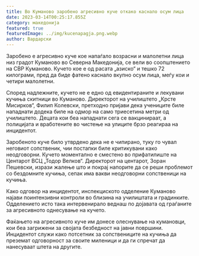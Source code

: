 ```yaml
---
title: Во Куманово заробено агресивно куче откако каснало осум лица
date: 2023-03-14T00:25:17.855Z
category: македонија
featured: true
featuredImage: ../img/kucenapagja.png.webp
author: Вардарски
---
```


Заробено е агресивно куче кое напаѓало возрасни и малолетни лица низ градот Куманово во Северна Македонија, се вели во соопштението на СВР Куманово. Кучето кое е од расата „азиско“ и тешко 72 килограми, пред да биде фатено каснало вкупно осум лица, меѓу кои и четири малолетни.

Според надлежните, кучето не е едно од евидентираните и лекувани кучиња скитници во Куманово. Директорот на училиштето „Крсте Мисирков“, Филип Колевски, претходно пријави дека учениците биле нападнати додека биле на одмор на само триесетина метри од училиштето. Децата кои беа нападнати сега се вакцинираат, а полицијата и вработените во чистење на улиците брзо реагираа на инцидентот.

Заробеното куче било утврдено дека не е чипирано, туку го чувал неговиот сопственик, чии постапки биле критикувани како неодговорни. Кучето моментално е сместено во прифатилиште на Центарот ВСЦ „Тодор Велков“. Директорот на центарот, Зоран Пешевски, изрази жалење што и покрај напорите да се реши проблемот со бездомните кучиња, сепак има вакви неодговорни сопственици на кучиња.

Како одговор на инцидентот, инспекциското одделение Куманово најави поинтензивни контроли во близина на училиштата и градинките. Одделението исто така интервенирало веднаш по дојавата од граѓаните за агресивното однесување на кучето.

Фаќањето на агресивното куче им донесе олеснување на кумановци, кои беа загрижени за својата безбедност на јавни површини. Инцидентот служи како потсетник за сопствениците на кучиња да преземат одговорност за своите миленици и да ги спречат да нанесуваат штета на другите.
